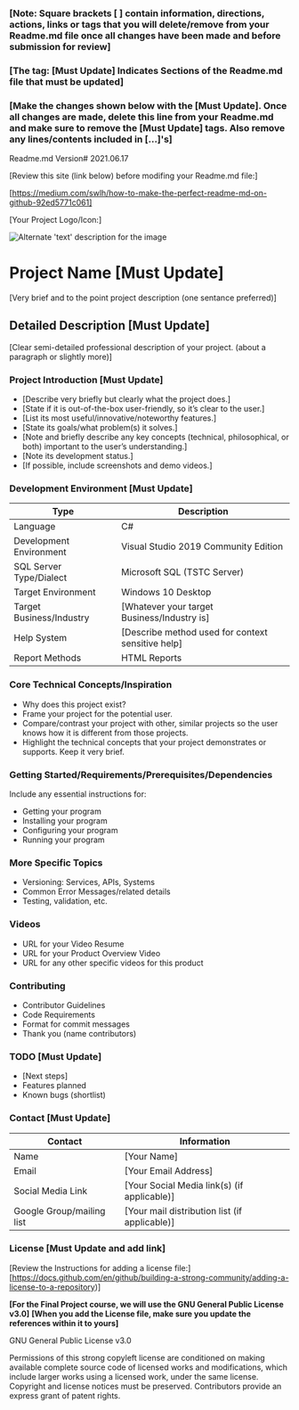 ### [Note: Square brackets [ ] contain information, directions, actions, links or tags that you will delete/remove from your Readme.md file once all changes have been made and before submission for review]
### [The tag: [Must Update] Indicates Sections of the Readme.md file that must be updated]
### [Make the changes shown below with the [Must Update]. Once all changes are made, delete this line from your Readme.md and make sure to remove the [Must Update] tags. Also remove any lines/contents included in [...]'s]

Readme.md Version# 2021.06.17

[Review this site (link below) before modifing your Readme.md file:]

[https://medium.com/swlh/how-to-make-the-perfect-readme-md-on-github-92ed5771c061]


[Your Project Logo/Icon:]

![Alternate 'text' description for the image](https://github.com/JamesFlippin/Final-Project-21SP_StudentTemplate/blob/main/OctoCat_SM.png "My Pet Octocat Logo")

# Project Name [Must Update]
[Very brief and to the point project description (one sentance preferred)]

## Detailed Description [Must Update]

[Clear semi-detailed professional description of your project. (about a paragraph or slightly more)]

### Project Introduction [Must Update]  

- [Describe very briefly but clearly what the project does.]
- [State if it is out-of-the-box user-friendly, so it’s clear to the user.]
- [List its most useful/innovative/noteworthy features.]
- [State its goals/what problem(s) it solves.]
- [Note and briefly describe any key concepts (technical, philosophical, or both) important to the user’s understanding.]
- [Note its development status.]
- [If possible, include screenshots and demo videos.]

### Development Environment [Must Update]

Type | Description
-----|-------------
Language | C#
Development Environment | Visual Studio 2019 Community Edition
SQL Server Type/Dialect | Microsoft SQL (TSTC Server)
Target Environment | Windows 10 Desktop
Target Business/Industry | [Whatever your target Business/Industry is]
Help System | [Describe method used for context sensitive help]
Report Methods | HTML Reports

### Core Technical Concepts/Inspiration

- Why does this project exist?
- Frame your project for the potential user. 
- Compare/contrast your project with other, similar projects so the user knows how it is different from those projects.
- Highlight the technical concepts that your project demonstrates or supports. Keep it very brief.

### Getting Started/Requirements/Prerequisites/Dependencies
Include any essential instructions for:
- Getting your program
- Installing your program
- Configuring your program
- Running your program

### More Specific Topics
- Versioning: Services, APIs, Systems
- Common Error Messages/related details
- Testing, validation, etc.

### Videos
- URL for your Video Resume
- URL for your Product Overview Video
- URL for any other specific videos for this product

### Contributing
- Contributor Guidelines
- Code Requirements
- Format for commit messages
- Thank you (name contributors)

### TODO [Must Update]
- [Next steps]
- Features planned
- Known bugs (shortlist)

### Contact [Must Update]

Contact | Information
--------|------
Name | [Your Name]
Email | [Your Email Address]
Social Media Link | [Your Social Media link(s) (if applicable)]
Google Group/mailing list | [Your mail distribution list (if applicable)]

### License [Must Update and add link]

[Review the Instructions for adding a license file:]
[https://docs.github.com/en/github/building-a-strong-community/adding-a-license-to-a-repository)]

**[For the Final Project course, we will use the GNU General Public License v3.0]**
**[When you add the License file, make sure you update the references within it to yours]**

GNU General Public License v3.0

Permissions of this strong copyleft license are conditioned on making available complete source code of licensed works and modifications, which include larger works using a licensed work, under the same license. Copyright and license notices must be preserved. Contributors provide an express grant of patent rights.
